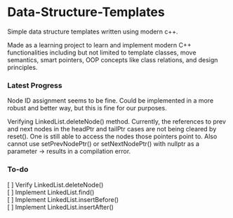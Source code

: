 # Data-Structure-Templates
Simple data structure templates written using modern c++.

Made as a learning project to learn and implement modern C++ functionalities including but not limited to template classes, move semantics, smart pointers, OOP concepts like class relations, and design principles.

### Latest Progress

Node ID assignment seems to be fine. Could be implemented in a more robust and better way, but this is fine for our purposes.

Verifying LinkedList.deleteNode() method. Currently, the references to prev and next nodes in the headPtr and tailPtr cases are not being cleared by reset(). One is still able to access the nodes those pointers point to. Also cannot use setPrevNodePtr() or setNextNodePtr() with nullptr as a parameter -> results in a compilation error.

### To-do

[ ] Verify LinkedList.deleteNode()  
[ ] Implement LinkedList.find()  
[ ] Implement LinkedList.insertBefore()  
[ ] Implement LinkedList.insertAfter()  
